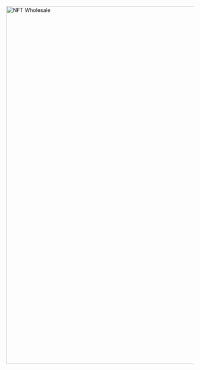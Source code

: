 
<img width="960" alt="NFT Wholesale" src="https://user-images.githubusercontent.com/40514053/225599859-66293ab7-2fee-4f55-b37e-a98c8463eee4.png">


